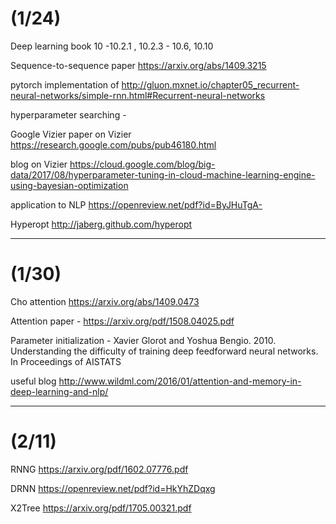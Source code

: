 # (1/24)
Deep learning book 10 -10.2.1 , 10.2.3 - 10.6, 10.10

Sequence-to-sequence paper https://arxiv.org/abs/1409.3215

pytorch implementation of http://gluon.mxnet.io/chapter05_recurrent-neural-networks/simple-rnn.html#Recurrent-neural-networks

hyperparameter searching -  

Google Vizier
paper on Vizier https://research.google.com/pubs/pub46180.html

blog on Vizier https://cloud.google.com/blog/big-data/2017/08/hyperparameter-tuning-in-cloud-machine-learning-engine-using-bayesian-optimization

application to NLP https://openreview.net/pdf?id=ByJHuTgA-

Hyperopt 
http://jaberg.github.com/hyperopt


---
# (1/30)

Cho attention https://arxiv.org/abs/1409.0473

Attention paper  - https://arxiv.org/pdf/1508.04025.pdf

Parameter initialization - Xavier Glorot and Yoshua Bengio. 2010. Understanding the difficulty of training deep feedforward neural networks. In Proceedings of AISTATS

useful blog http://www.wildml.com/2016/01/attention-and-memory-in-deep-learning-and-nlp/

---
# (2/11)

RNNG https://arxiv.org/pdf/1602.07776.pdf

DRNN https://openreview.net/pdf?id=HkYhZDqxg

X2Tree https://arxiv.org/pdf/1705.00321.pdf
